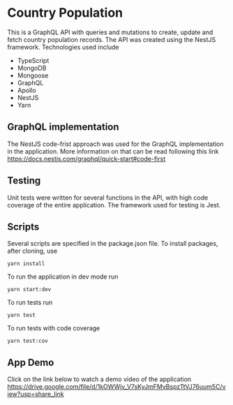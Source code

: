# Country Population
This is a GraphQL API with queries and mutations to create, update and fetch country population records. The API was created using the NestJS framework. Technologies used include
- TypeScript
- MongoDB
- Mongoose
- GraphQL
- Apollo
- NestJS
- Yarn

## GraphQL implementation
The NestJS code-frist approach was used for the GraphQL implementation in the application. More information on that can be read following this link https://docs.nestjs.com/graphql/quick-start#code-first

## Testing
Unit tests were written for several functions in the API, with high code coverage of the entire application. The framework used for testing is Jest.

## Scripts
Several scripts are specified in the package.json file. To install packages, after cloning, use
```
yarn install
```

To run the application in dev mode run
```
yarn start:dev
```

To run tests run
```
yarn test
```

To run tests with code coverage
```
yarn test:cov
```

## App Demo
Click on the link below to watch a demo video of the application
https://drive.google.com/file/d/1kOWWjv_V7sKyJmFMvBspzTtVJ76uum5C/view?usp=share_link
